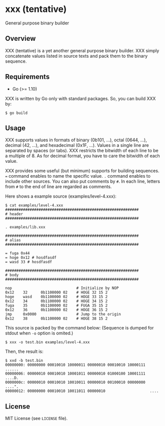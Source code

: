 xxx (tentative)
============================================================
General purpose binary builder

Overview
--------------------------------------------------

XXX (tentative) is a yet another general purpose binary builder.
XXX simply concatenate values listed in source texts and pack them to
the binary sequence.

Requirements
--------------------------------------------------

* Go (>= 1.10)

XXX is written by Go only with standard packages.
So, you can build XXX by:
```
$ go build
```

Usage
--------------------------------------------------

XXX supports values in formats of binary (0b101, ...), octal (0644, ...),
decimal (42, ...), and hexadecimal (0x1F, ...).
Values in a single line are separated by spaces (or tabs).
XXX restricts the bitwidth of each line to be a multiple of 8.
As for decimal format, you have to care the bitwidth of each value.

XXX provides some useful (but minimum) supports for building sequences.
`=` command enables to name the specific value.
`.` command enables to include other sources.
You can also put comments by `#`.
In each line, letters from `#` to the end of line are regarded as comments.

Here shows a example source (examples/level-4.xxx):
```
$ cat examples/level-4.xxx
############################################################
# header
############################################################

. examples/lib.xxx

############################################################
# alias
############################################################

= fuga 0x44
= hoge 0x12 # hosdfasdf
= wasd 33 # hosdfasdf

############################################################
# body
############################################################

nop                             # Initialize by NOP
0x12    32      0b1100000 02    # HOGE 32 15 2
hoge    wasd    0b1100000 02    # HOGE 33 15 2
0x12    34      0b1100000 02    # HOGE 34 15 2
fuga    35      0b1100000 02    # FUGA 35 15 2
0x12    36      0b1100000 02    # HOGE 36 15 2
jmp     0x0000                  # Jump to the origin
0x12    38      0b1100000 02    # HOGE 38 15 2
```

This source is packed by the command below:
(Sequence is dumped for stdout when `-o` option is omited.)
```
$ xxx -o test.bin examples/level-4.xxx
```

Then, the result is:
```
$ xxd -b test.bin
00000000: 00000000 00010010 10000011 00000010 00010010 10000111  ......
00000006: 00000010 00010010 10001011 00000010 01000100 10001111  ....D.
0000000c: 00000010 00010010 10010011 00000010 00100010 00000000  ....".
00000012: 00000000 00010010 10011011 00000010                    ....
```

License
--------------------------------------------------

MIT License (see `LICENSE` file).
